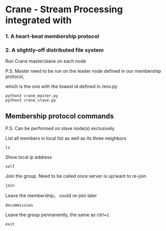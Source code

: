 # Crane - Stream Processing integrated with 
### 1. A heart-beat membership protocol 
### 2. A slightly-off distributed file system

Run Crane master/slave on each node 

P.S. Master need to be run on the leader node defined in our membership protocol,

which is the one with the lowest id defined in /env.py

~~~
python3 crane_master.py
python3 crane_slave.py
~~~

## Membership protocol commands 
P.S. Can be performed on slave node(s) exclusively

List all members in local list as well as its three neighbors

~~~
ls
~~~

Show local ip address

~~~
self
~~~

Join the group. Need to be called once server is up/want to re-join
~~~
join
~~~

Leave the membership， could re-join later

~~~
decommission
~~~

Leave the group permanently, the same as ctrl+c

~~~
exit
~~~
